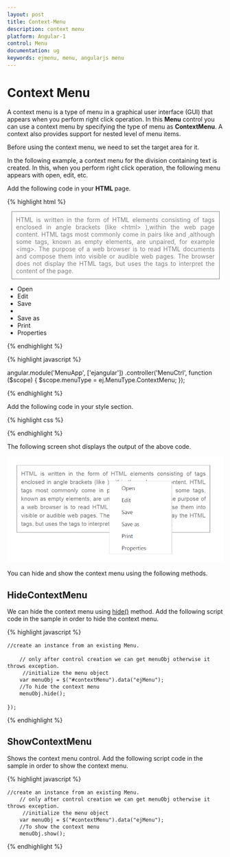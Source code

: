 ```yaml
---
layout: post
title: Context-Menu
description: context menu
platform: Angular-1
control: Menu
documentation: ug
keywords: ejmenu, menu, angularjs menu
---
```


# Context Menu

A context menu is a type of menu in a graphical user interface (GUI) that appears when you perform right click operation. In this **Menu** control you can use a context menu by specifying the type of menu as **ContextMenu**. A context also provides support for nested level of menu items.

Before using the context menu, we need to set the target area for it. 

In the following example, a context menu for the division containing text is created. In this, when you perform right click operation, the following menu appears with open, edit, etc.

Add the following code in your **HTML** page.

{% highlight html %}

   <div>
        <div id="target" class="textarea">
            HTML is written in the form of HTML elements consisting of tags enclosed in angle
            brackets (like
            &lt;html&gt;
            ),within the web page content. HTML tags most commonly come in pairs like and ,although
            some tags, known as empty elements, are unpaired, for example
            &lt;img&gt;. The purpose of a web browser is to read HTML documents and compose them into
            visible or audible web pages. The browser does not display the HTML tags, but uses
            the tags to interpret the content of the page.
        </div>
        <ul id="contextMenu" ej-menu e-menutype="menuType" e-contextmenutarget="#target">
            <li><a>Open</a></li>
            <li><a>Edit</a></li>
            <li><a>Save</a></li>
            <li class="separator"></li>
            <li><a>Save as</a></li>
            <li><a>Print</a></li>
            <li><a>Properties</a></li>
        </ul>
    </div>

{% endhighlight %}

{% highlight javascript %}

angular.module('MenuApp', ['ejangular'])
.controller('MenuCtrl', function ($scope) {
    $scope.menuType = ej.MenuType.ContextMenu;
});

{% endhighlight %}

Add the following code in your style section.

{% highlight css %}

<style type="text/css">

    .textarea {
        border: 1px solid;
        padding: 10px;
        position: relative;
        text-align: justify;
        width: 463px;
        color: gray;
        margin: 0 auto;
    }

</style>

{% endhighlight %}

The following screen shot displays the output of the above code.

![](Context-Menu_images/Context-Menu_img1.png) 


You can hide and show the context menu using the following methods.

## HideContextMenu

We can hide the context menu using [hide()](https://help.syncfusion.com/api/js/ejmenu#methods:hide) method. Add the following script code in the sample in order to hide the context menu.

{% highlight javascript %}

    //create an instance from an existing Menu.

        // only after control creation we can get menuObj otherwise it throws exception.
         //initialize the menu object
        var menuObj = $("#contextMenu").data("ejMenu");
        //To hide the context menu
        menuObj.hide();

    });

{% endhighlight %}

## ShowContextMenu

Shows the context menu control. Add the following script code in the sample in order to show the context menu.

{% highlight javascript %}

    //create an instance from an existing Menu.
        // only after control creation we can get menuObj otherwise it throws exception.
         //initialize the menu object
        var menuObj = $("#contextMenu").data("ejMenu");
        //To show the context menu
        menuObj.show();

{% endhighlight %}
